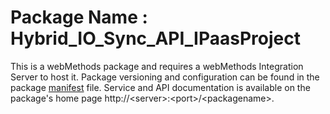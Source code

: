 # Package Name : Hybrid_IO_Sync_API_IPaasProject
This is a webMethods package and requires a webMethods Integration Server to host it. Package versioning and configuration can be found in the package [manifest](./Hybrid_IO_Sync_API_IPaasProject/manifest.v3) file. Service and API documentation is available on the package's home page http://&lt;server&gt;:&lt;port&gt;/&lt;packagename>.